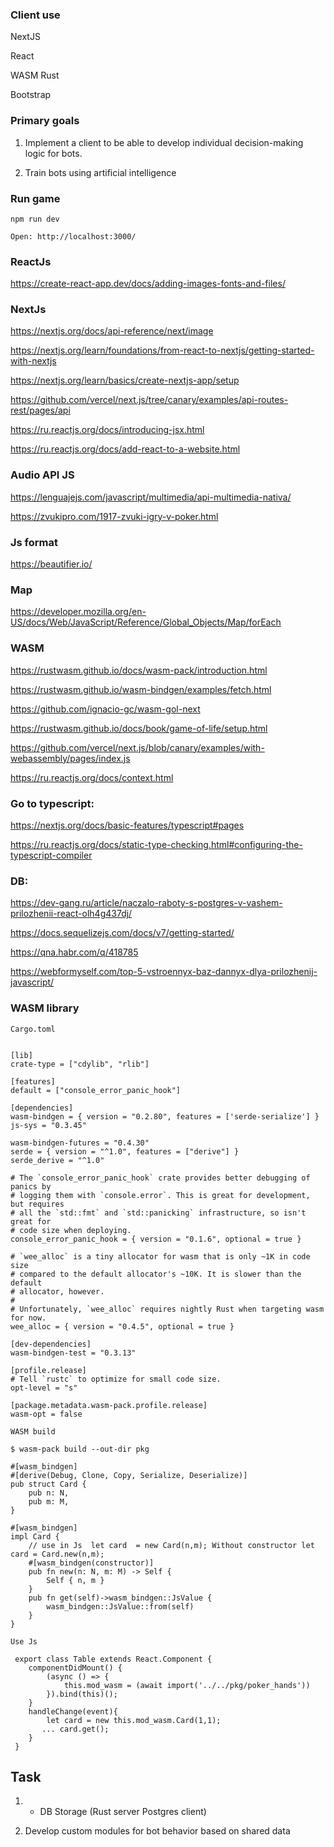 
### Client use

NextJS 

React 

WASM Rust

Bootstrap

### Primary goals

1. Implement a client to be able to develop individual decision-making logic for bots. 

2. Train bots using artificial intelligence


### Run game

```
npm run dev

Open: http://localhost:3000/
```


### ReactJs

https://create-react-app.dev/docs/adding-images-fonts-and-files/


### NextJs

https://nextjs.org/docs/api-reference/next/image

https://nextjs.org/learn/foundations/from-react-to-nextjs/getting-started-with-nextjs

https://nextjs.org/learn/basics/create-nextjs-app/setup

https://github.com/vercel/next.js/tree/canary/examples/api-routes-rest/pages/api

https://ru.reactjs.org/docs/introducing-jsx.html

https://ru.reactjs.org/docs/add-react-to-a-website.html

### Audio API JS

https://lenguajejs.com/javascript/multimedia/api-multimedia-nativa/

https://zvukipro.com/1917-zvuki-igry-v-poker.html


### Js format

https://beautifier.io/

### Map

https://developer.mozilla.org/en-US/docs/Web/JavaScript/Reference/Global_Objects/Map/forEach


### WASM

https://rustwasm.github.io/docs/wasm-pack/introduction.html

https://rustwasm.github.io/wasm-bindgen/examples/fetch.html

https://github.com/ignacio-gc/wasm-gol-next

https://rustwasm.github.io/docs/book/game-of-life/setup.html

https://github.com/vercel/next.js/blob/canary/examples/with-webassembly/pages/index.js

https://ru.reactjs.org/docs/context.html

### Go to typescript:

https://nextjs.org/docs/basic-features/typescript#pages

https://ru.reactjs.org/docs/static-type-checking.html#configuring-the-typescript-compiler

### DB:

https://dev-gang.ru/article/naczalo-raboty-s-postgres-v-vashem-prilozhenii-react-olh4g437dj/

https://docs.sequelizejs.com/docs/v7/getting-started/

https://qna.habr.com/q/418785

https://webformyself.com/top-5-vstroennyx-baz-dannyx-dlya-prilozhenij-javascript/

### WASM library

```
Cargo.toml


[lib]
crate-type = ["cdylib", "rlib"]

[features]
default = ["console_error_panic_hook"]

[dependencies]
wasm-bindgen = { version = "0.2.80", features = ['serde-serialize'] }
js-sys = "0.3.45"
 
wasm-bindgen-futures = "0.4.30"
serde = { version = "^1.0", features = ["derive"] }
serde_derive = "^1.0"

# The `console_error_panic_hook` crate provides better debugging of panics by
# logging them with `console.error`. This is great for development, but requires
# all the `std::fmt` and `std::panicking` infrastructure, so isn't great for
# code size when deploying.
console_error_panic_hook = { version = "0.1.6", optional = true }

# `wee_alloc` is a tiny allocator for wasm that is only ~1K in code size
# compared to the default allocator's ~10K. It is slower than the default
# allocator, however.
#
# Unfortunately, `wee_alloc` requires nightly Rust when targeting wasm for now.
wee_alloc = { version = "0.4.5", optional = true }

[dev-dependencies]
wasm-bindgen-test = "0.3.13"

[profile.release]
# Tell `rustc` to optimize for small code size.
opt-level = "s"

[package.metadata.wasm-pack.profile.release]
wasm-opt = false

```

```
WASM build

$ wasm-pack build --out-dir pkg
```

```
#[wasm_bindgen]  
#[derive(Debug, Clone, Copy, Serialize, Deserialize)]
pub struct Card {
    pub n: N,
    pub m: M,
}

#[wasm_bindgen]
impl Card {
    // use in Js  let card  = new Card(n,m); Without constructor let card = Card.new(n,m); 
    #[wasm_bindgen(constructor)]
    pub fn new(n: N, m: M) -> Self {
        Self { n, m }
    }
    pub fn get(self)->wasm_bindgen::JsValue {
        wasm_bindgen::JsValue::from(self)   
    }
}

```

```
Use Js 

 export class Table extends React.Component {
    componentDidMount() {
        (async () => {  
            this.mod_wasm = (await import('../../pkg/poker_hands'))
        }).bind(this)();
    }
    handleChange(event){
        let card = new this.mod_wasm.Card(1,1);
       ... card.get();
    }
 }

```

## Task

1. + DB Storage (Rust server Postgres client)

2. Develop custom modules for bot behavior based on shared data

 


 

 